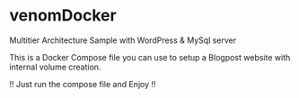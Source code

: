 # venomDocker
Multitier Architecture Sample with WordPress & MySql server 

This is a Docker Compose file you can use to setup a Blogpost website 
with internal volume creation. 

!! Just run the compose file and Enjoy !!
